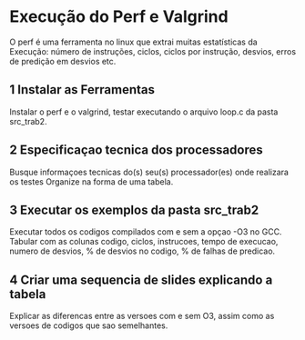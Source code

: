 # Execução do Perf e Valgrind
O perf é uma ferramenta no linux que extrai muitas estatísticas da Execução: número de instruções, ciclos, ciclos por instrução,
desvios, erros de predição em desvios etc.

## 1 Instalar as Ferramentas

Instalar o perf e o valgrind, testar executando o arquivo loop.c da pasta src_trab2.

## 2 Especificaçao tecnica dos processadores

Busque informaçoes tecnicas do(s) seu(s) processador(es) onde realizara os testes
Organize na forma de uma tabela. 

## 3 Executar os exemplos da pasta src_trab2

Executar todos os codigos compilados com e sem a opçao -O3 no GCC. Tabular com as colunas
codigo, ciclos, instrucoes, tempo de execucao, numero de desvios, % de desvios no codigo, % de falhas de predicao.

## 4 Criar uma sequencia de slides explicando a tabela

Explicar as diferencas entre as versoes com e sem O3, assim como as versoes de codigos que sao semelhantes.

